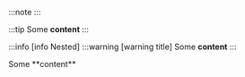 :::note
:::

:::tip
Some **content**
:::

:::info [info Nested]
:::warning [warning title]
Some **content**
:::

<Admonition type='danger' title='danger JSX Usage'>
    Some **content**
</Admonition>
